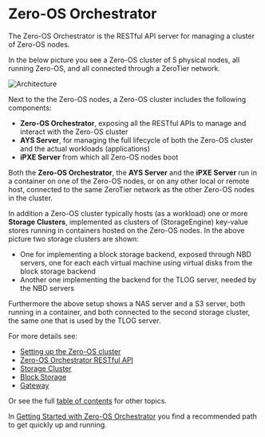 # Zero-OS Orchestrator

The Zero-OS Orchestrator is the RESTful API server for managing a cluster of Zero-OS nodes.

In the below picture you see a Zero-OS cluster of 5 physical nodes, all running Zero-OS, and all connected through a ZeroTier network.

![Architecture](architecture.png)

Next to the the Zero-OS nodes, a Zero-OS cluster includes the following components:
- **Zero-OS Orchestrator**, exposing all the RESTful APIs to manage and interact with the Zero-OS cluster
- **AYS Server**, for managing the full lifecycle of both the Zero-OS cluster and the actual workloads (applications)
- **iPXE Server** from which all Zero-OS nodes boot

Both the **Zero-OS Orchestrator**, the **AYS Server** and the **iPXE Server** run in a container on one of the Zero-OS nodes, or on any other local or remote host, connected to the same ZeroTier network as the other Zero-OS nodes in the cluster.

In addition a Zero-OS cluster typically hosts (as a workload) one or more **Storage Clusters**, implemented as clusters of (StorageEngine) key-value stores running in containers hosted on the Zero-OS nodes. In the above picture two storage clusters are shown:
- One for implementing a block storage backend, exposed through NBD servers, one for each each virtual machine using virtual disks from the block storage backend
- Another one implementing the backend for the TLOG server, needed by the NBD servers

Furthermore the above setup shows a NAS server and a S3 server, both running in a container, and both connected to the second storage cluster, the same one that is used by the TLOG server.

For more details see:
* [Setting up the Zero-OS cluster](setup/README.md)
* [Zero-OS Orchestrator RESTful API](api/README.md)
* [Storage Cluster](storagecluster/README.md)
* [Block Storage](blockstorage/README.md)
* [Gateway](gateway/README.md)

Or see the full [table of contents](SUMMARY.md) for other topics.

In [Getting Started with Zero-OS Orchestrator](gettingstarted/README.md) you find a recommended path to get quickly up and running.
